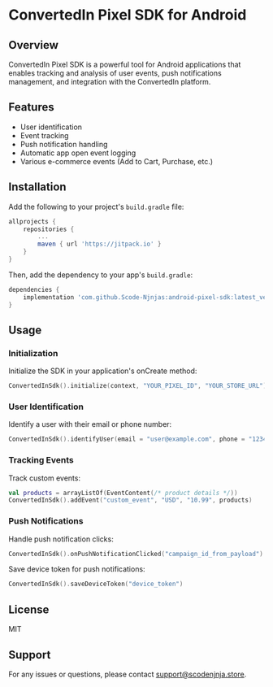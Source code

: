 # ConvertedIn Pixel SDK for Android

## Overview

ConvertedIn Pixel SDK is a powerful tool for Android applications that enables tracking and analysis of user events, push notifications management, and integration with the ConvertedIn platform.

## Features

- User identification
- Event tracking
- Push notification handling
- Automatic app open event logging
- Various e-commerce events (Add to Cart, Purchase, etc.)

## Installation

Add the following to your project's `build.gradle` file:

```gradle
allprojects {
    repositories {
        ...
        maven { url 'https://jitpack.io' }
    }
}
```

Then, add the dependency to your app's `build.gradle`:

```gradle
dependencies {
    implementation 'com.github.Scode-Njnjas:android-pixel-sdk:latest_version'
}
```

## Usage

### Initialization

Initialize the SDK in your application's onCreate method:

```kotlin
ConvertedInSdk().initialize(context, "YOUR_PIXEL_ID", "YOUR_STORE_URL")
```

### User Identification

Identify a user with their email or phone number:

```kotlin
ConvertedInSdk().identifyUser(email = "user@example.com", phone = "1234567890", countryCode = "US")
```

### Tracking Events

Track custom events:

```kotlin
val products = arrayListOf(EventContent(/* product details */))
ConvertedInSdk().addEvent("custom_event", "USD", "10.99", products)
```

### Push Notifications

Handle push notification clicks:

```kotlin
ConvertedInSdk().onPushNotificationClicked("campaign_id_from_payload")
```

Save device token for push notifications:

```kotlin
ConvertedInSdk().saveDeviceToken("device_token")
```

## License

MIT

## Support

For any issues or questions, please contact [support@scodenjnja.store](support@scodenjnja.store).
